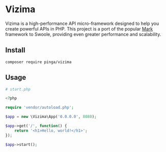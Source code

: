 # Vizima
Vizima is a high-performance API micro-framework designed to help you create powerful APIs in PHP. This project is a port of the popular [Mark](https://github.com/passwalls/mark) framework to Swoole, providing even greater performance and scalability.

## Install

```
composer require pinga/vizima
```

## Usage

```php
# start.php

<?php

require 'vendor/autoload.php';

$app = new \Vizima\App('0.0.0.0', 8080);

$app->get('/', function() {
    return '<h1>Hello, world!</h1>';
});

$app->start();
```
